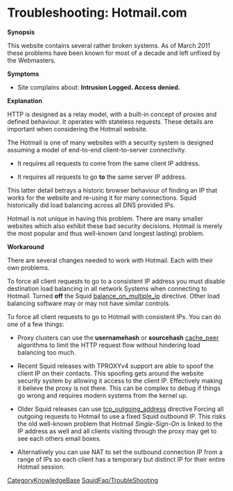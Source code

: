 # Troubleshooting: Hotmail.com

**Synopsis**

This website contains several rather broken systems. As of March 2011
these problems have been known for most of a decade and left unfixed by
the Webmasters.

**Symptoms**

  - Site complains about: **Intrusion Logged. Access denied.**

**Explanation**

HTTP is designed as a relay model, with a built-in concept of proxies
and defined behaviour. It operates with stateless requests. These
details are important when considering the Hotmail website.

The Hotmail is one of many websites with a security system is designed
assuming a model of end-to-end client-to-server connectivity.

  - It requires all requests to come from the same client IP address.

  - It requires all requests to go **to** the same server IP address.

This latter detail betrays a historic browser behaviour of finding an IP
that works for the website and re-using it for many connections. Squid
historically did load balancing across all DNS provided IPs.

Hotmail is not unique in having this problem. There are many smaller
websites which also exhibit these bad security decisions. Hotmail is
merely the most popular and thus well-known (and longest lasting)
problem.

**Workaround**

There are several changes needed to work with Hotmail. Each with their
own problems.

To force all client requests to go to a consistent IP address you must
disable destination load balancing in all network Systems when
connecting to Hotmail. Turned **off** the Squid
[balance\_on\_multiple\_ip](http://www.squid-cache.org/Doc/config/balance_on_multiple_ip)
directive. Other load balancing software may or may not have similar
controls.

To force all client requests to go to Hotmail with consistent IPs. You
can do one of a few things:

  - Proxy clusters can use the **usernamehash** or **sourcehash**
    [cache\_peer](http://www.squid-cache.org/Doc/config/cache_peer)
    algorithms to limit the HTTP request flow without hindering load
    balancing too much.

  - Recent Squid releases with TPROXYv4 support are able to spoof the
    client IP on their contacts. This spoofing gets around the website
    security system by allowing it access to the client IP. Effectively
    making it believe the proxy is not there. This can be complex to
    debug if things go wrong and requires modern systems from the kernel
    up.

  - Older Squid releases can use
    [tcp\_outgoing\_address](http://www.squid-cache.org/Doc/config/tcp_outgoing_address)
    directive Forcing all outgoing requests to Hotmail to use a fixed
    Squid outbound IP. This risks the old well-known problem that
    Hotmail *Single-Sign-On* is linked to the IP address as well and all
    clients visiting through the proxy may get to see each others email
    boxes.

  - Alternatively you can use NAT to set the outbound connection IP from
    a range of IPs so each client has a temporary but distinct IP for
    their entire Hotmail session.

[CategoryKnowledgeBase](/CategoryKnowledgeBase)
[SquidFaq/TroubleShooting](/SquidFaq/TroubleShooting)
